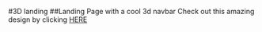 #3D landing
##Landing Page with a cool 3d navbar
Check out this amazing design by clicking [HERE]()
